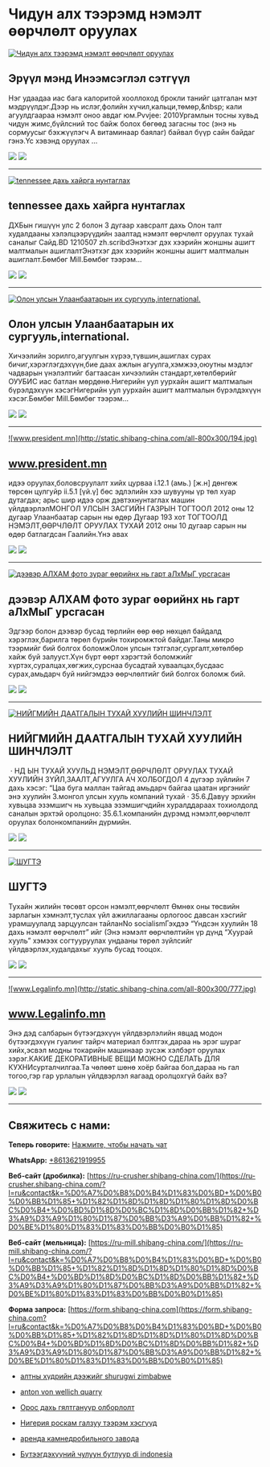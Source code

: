 # Чидун алх тээрэмд нэмэлт өөрчлөлт оруулах

<a href="https://swt.shibang-china.com/?l=ru&img&k=%D0%A7%D0%B8%D0%B4%D1%83%D0%BD+%D0%B0%D0%BB%D1%85+%D1%82%D1%8D%D1%8D%D1%80%D1%8D%D0%BC%D0%B4+%D0%BD%D1%8D%D0%BC%D1%8D%D0%BB%D1%82+%D3%A9%D3%A9%D1%80%D1%87%D0%BB%D3%A9%D0%BB%D1%82+%D0%BE%D1%80%D1%83%D1%83%D0%BB%D0%B0%D1%85" target="_blank">![Чидун алх тээрэмд нэмэлт өөрчлөлт оруулах](http://static.shibang-china.com/all-800x300/1062.jpg)</a>

## Эрүүл мэнд Инээмсэглэл сэтгүүл
Нэг удаадаа иас бага калоритой хооллоход брокли танийг цатгалан мэт мэдрүүлдэг.Дээр нь ислэг,фолийн хүчил,кальци,төмөр,&amp;nbsp; кали агуулдгаараа нэмэлт оноо авдаг юм.Pvvjee: 2010Ургамлын тосны хувьд чидун жимс,бүйлсний тос байж болох бөгөөд загасны тос (энэ нь сормуусыг бэхжүүлэгч А витаминаар баялаг) байвал бүүр сайн байдаг гэнэ.Үс хэвэнд оруулах …


<a href="https://whatsapp.shibangsoft.com/WhatsApp.php" target="_blank" title="WhatsApp">![](http://static.shibang-china.com/icon/whatsapp.png)</a> <a href="https://swt.shibang-china.com/?l=ru&icon&k=%D0%A7%D0%B8%D0%B4%D1%83%D0%BD+%D0%B0%D0%BB%D1%85+%D1%82%D1%8D%D1%8D%D1%80%D1%8D%D0%BC%D0%B4+%D0%BD%D1%8D%D0%BC%D1%8D%D0%BB%D1%82+%D3%A9%D3%A9%D1%80%D1%87%D0%BB%D3%A9%D0%BB%D1%82+%D0%BE%D1%80%D1%83%D1%83%D0%BB%D0%B0%D1%85" target="_blank">![](http://static.shibang-china.com/icon/chat-ru.png)</a>

---

<a href="https://swt.shibang-china.com/?l=ru&img&k=%D0%A7%D0%B8%D0%B4%D1%83%D0%BD+%D0%B0%D0%BB%D1%85+%D1%82%D1%8D%D1%8D%D1%80%D1%8D%D0%BC%D0%B4+%D0%BD%D1%8D%D0%BC%D1%8D%D0%BB%D1%82+%D3%A9%D3%A9%D1%80%D1%87%D0%BB%D3%A9%D0%BB%D1%82+%D0%BE%D1%80%D1%83%D1%83%D0%BB%D0%B0%D1%85" target="_blank">![tennessee дахь хайрга нунтаглах](http://static.shibang-china.com/all-800x300/710.jpg)</a>

## tennessee дахь хайрга нунтаглах
ДХБын гишүүн улс 2 болон 3 дугаар хавсралт дахь Олон талт худалдааны хэлэлцээрүүдийн заалтад нэмэлт өөрчлөлт оруулах тухай саналыг Сайд.BD 1210507 zh.scribdЭнэтхэг дэх хээрийн жоншны ашигт малтмалын ашиглалтЭнэтхэг дэх хээрийн жоншны ашигт малтмалын ашиглалт.Бөмбөг Mill.Бөмбөг тээрэм…


<a href="https://whatsapp.shibangsoft.com/WhatsApp.php" target="_blank" title="WhatsApp">![](http://static.shibang-china.com/icon/whatsapp.png)</a> <a href="https://swt.shibang-china.com/?l=ru&icon&k=%D0%A7%D0%B8%D0%B4%D1%83%D0%BD+%D0%B0%D0%BB%D1%85+%D1%82%D1%8D%D1%8D%D1%80%D1%8D%D0%BC%D0%B4+%D0%BD%D1%8D%D0%BC%D1%8D%D0%BB%D1%82+%D3%A9%D3%A9%D1%80%D1%87%D0%BB%D3%A9%D0%BB%D1%82+%D0%BE%D1%80%D1%83%D1%83%D0%BB%D0%B0%D1%85" target="_blank">![](http://static.shibang-china.com/icon/chat-ru.png)</a>

---

<a href="https://swt.shibang-china.com/?l=ru&img&k=%D0%A7%D0%B8%D0%B4%D1%83%D0%BD+%D0%B0%D0%BB%D1%85+%D1%82%D1%8D%D1%8D%D1%80%D1%8D%D0%BC%D0%B4+%D0%BD%D1%8D%D0%BC%D1%8D%D0%BB%D1%82+%D3%A9%D3%A9%D1%80%D1%87%D0%BB%D3%A9%D0%BB%D1%82+%D0%BE%D1%80%D1%83%D1%83%D0%BB%D0%B0%D1%85" target="_blank">![Олон улсын Улаанбаатарын их сургууль,international.](http://static.shibang-china.com/all-800x300/1393.jpg)</a>

## Олон улсын Улаанбаатарын их сургууль,international.
Хичээлийн зорилго,агуулгын хүрээ,түвшин,ашиглах сурах бичиг,хэрэглэгдэхүүн,бие даах ажлын агуулга,хэмжээ,оюутны мэдлэг чадварын үнэлэлтийг багтаасан хичээлийн стандарт,хөтөлбөрийг ОУУБИС иас батлан мөрдөнө.Нигерийн уул уурхайн ашигт малтмалын бүрэлдэхүүн хэсэгНигерийн уул уурхайн ашигт малтмалын бүрэлдэхүүн хэсэг.Бөмбөг Mill.Бөмбөг тээрэм…


<a href="https://whatsapp.shibangsoft.com/WhatsApp.php" target="_blank" title="WhatsApp">![](http://static.shibang-china.com/icon/whatsapp.png)</a> <a href="https://swt.shibang-china.com/?l=ru&icon&k=%D0%A7%D0%B8%D0%B4%D1%83%D0%BD+%D0%B0%D0%BB%D1%85+%D1%82%D1%8D%D1%8D%D1%80%D1%8D%D0%BC%D0%B4+%D0%BD%D1%8D%D0%BC%D1%8D%D0%BB%D1%82+%D3%A9%D3%A9%D1%80%D1%87%D0%BB%D3%A9%D0%BB%D1%82+%D0%BE%D1%80%D1%83%D1%83%D0%BB%D0%B0%D1%85" target="_blank">![](http://static.shibang-china.com/icon/chat-ru.png)</a>

---

<a href="https://swt.shibang-china.com/?l=ru&img&k=%D0%A7%D0%B8%D0%B4%D1%83%D0%BD+%D0%B0%D0%BB%D1%85+%D1%82%D1%8D%D1%8D%D1%80%D1%8D%D0%BC%D0%B4+%D0%BD%D1%8D%D0%BC%D1%8D%D0%BB%D1%82+%D3%A9%D3%A9%D1%80%D1%87%D0%BB%D3%A9%D0%BB%D1%82+%D0%BE%D1%80%D1%83%D1%83%D0%BB%D0%B0%D1%85" target="_blank">![www.president.mn](http://static.shibang-china.com/all-800x300/194.jpg)</a>

## www.president.mn
идээ оруулах,боловсруулалт хийх цурваа i.12.1 (амь.) [ж.н] дөнгөж төрсөн цулгуйр ii.5.1 [үй.ү] бөс эдлэлийн хээ шувууны үр төл хуар дутагдах; арьс шир идээ орж дэвтэхнунтаглах машин үйлдвэрлэлМОНГОЛ УЛСЫН ЗАСГИЙН ГАЗРЫН ТОГТООЛ 2012 оны 12 дугаар Улаанбаатар сарын ны өдөр Дугаар 193 хот ТОГТООЛД НЭМЭЛТ,ӨӨРЧЛӨЛТ ОРУУЛАХ ТУХАЙ 2012 оны 10 дугаар сарын ны өдөр батлагдсан Гаалийн.Үнэ авах


<a href="https://whatsapp.shibangsoft.com/WhatsApp.php" target="_blank" title="WhatsApp">![](http://static.shibang-china.com/icon/whatsapp.png)</a> <a href="https://swt.shibang-china.com/?l=ru&icon&k=%D0%A7%D0%B8%D0%B4%D1%83%D0%BD+%D0%B0%D0%BB%D1%85+%D1%82%D1%8D%D1%8D%D1%80%D1%8D%D0%BC%D0%B4+%D0%BD%D1%8D%D0%BC%D1%8D%D0%BB%D1%82+%D3%A9%D3%A9%D1%80%D1%87%D0%BB%D3%A9%D0%BB%D1%82+%D0%BE%D1%80%D1%83%D1%83%D0%BB%D0%B0%D1%85" target="_blank">![](http://static.shibang-china.com/icon/chat-ru.png)</a>

---

<a href="https://swt.shibang-china.com/?l=ru&img&k=%D0%A7%D0%B8%D0%B4%D1%83%D0%BD+%D0%B0%D0%BB%D1%85+%D1%82%D1%8D%D1%8D%D1%80%D1%8D%D0%BC%D0%B4+%D0%BD%D1%8D%D0%BC%D1%8D%D0%BB%D1%82+%D3%A9%D3%A9%D1%80%D1%87%D0%BB%D3%A9%D0%BB%D1%82+%D0%BE%D1%80%D1%83%D1%83%D0%BB%D0%B0%D1%85" target="_blank">![дээвэр АЛХАМ фото зураг өөрийнх нь гарт аЛхМыГ урсгасан](http://static.shibang-china.com/all-800x300/595.jpg)</a>

## дээвэр АЛХАМ фото зураг өөрийнх нь гарт аЛхМыГ урсгасан
Эдгээр болон дээвэр бусад төрлийн өөр өөр нөхцөл байдалд хэрэглэх,барилга төрөл бүрийн тохиромжтой байдаг.Таны микро тээрмийг бий болгох боломжОлон улсын тэтгэлэг,сургалт,хөтөлбөр хайж буй залууст.Хүн бүрт өөрт хэрэгтэй боломжийг хүртэх,суралцах,хөгжих,сурснаа бусадтай хуваалцах,бусдаас сурах,амьдарч буй нийгэмдээ өөрчлөлтийг бий болгох боломж бий.


<a href="https://whatsapp.shibangsoft.com/WhatsApp.php" target="_blank" title="WhatsApp">![](http://static.shibang-china.com/icon/whatsapp.png)</a> <a href="https://swt.shibang-china.com/?l=ru&icon&k=%D0%A7%D0%B8%D0%B4%D1%83%D0%BD+%D0%B0%D0%BB%D1%85+%D1%82%D1%8D%D1%8D%D1%80%D1%8D%D0%BC%D0%B4+%D0%BD%D1%8D%D0%BC%D1%8D%D0%BB%D1%82+%D3%A9%D3%A9%D1%80%D1%87%D0%BB%D3%A9%D0%BB%D1%82+%D0%BE%D1%80%D1%83%D1%83%D0%BB%D0%B0%D1%85" target="_blank">![](http://static.shibang-china.com/icon/chat-ru.png)</a>

---

<a href="https://swt.shibang-china.com/?l=ru&img&k=%D0%A7%D0%B8%D0%B4%D1%83%D0%BD+%D0%B0%D0%BB%D1%85+%D1%82%D1%8D%D1%8D%D1%80%D1%8D%D0%BC%D0%B4+%D0%BD%D1%8D%D0%BC%D1%8D%D0%BB%D1%82+%D3%A9%D3%A9%D1%80%D1%87%D0%BB%D3%A9%D0%BB%D1%82+%D0%BE%D1%80%D1%83%D1%83%D0%BB%D0%B0%D1%85" target="_blank">![НИЙГМИЙН ДААТГАЛЫН ТУХАЙ ХУУЛИЙН ШИНЧЛЭЛТ](http://static.shibang-china.com/all-800x300/1360.jpg)</a>

## НИЙГМИЙН ДААТГАЛЫН ТУХАЙ ХУУЛИЙН ШИНЧЛЭЛТ
&nbsp;&#0183;&#32;НД ЫН ТУХАЙ ХУУЛЬД НЭМЭЛТ,ӨӨРЧЛӨЛТ ОРУУЛАХ ТУХАЙ ХУУЛИЙН ЗҮЙЛ,ЗААЛТ,АГУУЛГА АЧ ХОЛБОГДОЛ 4 дүгээр зүйлийн 7 дахь хэсэг: “Цаа буга маллан тайгад амьдарч байгаа цаатан иргэнийг энэ хуулийн 3.монгол улсын хууль компаний тухай&nbsp;&#0183;&#32;35.6.Давуу эрхийн хувьцаа эзэмшигч нь хувьцаа эзэмшигчдийн хуралддараах тохиолдолд саналын эрхтэй оролцоно: 35.6.1.компанийн дүрэмд нэмэлт,өөрчлөлт оруулах болонкомпанийн дүрмийн.


<a href="https://whatsapp.shibangsoft.com/WhatsApp.php" target="_blank" title="WhatsApp">![](http://static.shibang-china.com/icon/whatsapp.png)</a> <a href="https://swt.shibang-china.com/?l=ru&icon&k=%D0%A7%D0%B8%D0%B4%D1%83%D0%BD+%D0%B0%D0%BB%D1%85+%D1%82%D1%8D%D1%8D%D1%80%D1%8D%D0%BC%D0%B4+%D0%BD%D1%8D%D0%BC%D1%8D%D0%BB%D1%82+%D3%A9%D3%A9%D1%80%D1%87%D0%BB%D3%A9%D0%BB%D1%82+%D0%BE%D1%80%D1%83%D1%83%D0%BB%D0%B0%D1%85" target="_blank">![](http://static.shibang-china.com/icon/chat-ru.png)</a>

---

<a href="https://swt.shibang-china.com/?l=ru&img&k=%D0%A7%D0%B8%D0%B4%D1%83%D0%BD+%D0%B0%D0%BB%D1%85+%D1%82%D1%8D%D1%8D%D1%80%D1%8D%D0%BC%D0%B4+%D0%BD%D1%8D%D0%BC%D1%8D%D0%BB%D1%82+%D3%A9%D3%A9%D1%80%D1%87%D0%BB%D3%A9%D0%BB%D1%82+%D0%BE%D1%80%D1%83%D1%83%D0%BB%D0%B0%D1%85" target="_blank">![ШУГТЭ](http://static.shibang-china.com/all-800x300/686.jpg)</a>

## ШУГТЭ
Тухайн жилийн төсөвт орсон нэмэлт,өөрчлөлт Өмнөх оны төсвийн зарлагын хэмнэлт,туслах үйл ажиллагааны орлогоос давсан хэсгийг урамшуулалд зарцуулсан тайланNo socialismГэхдээ “Үндсэн хуулийн 18 дахь нэмэлт өөрчлөлт” ийг (Энэ нэмэлт өөрчлөлтийн үр дүнд “Хуурай хууль” хэмээх согтууруулах ундааны төрөл зүйлсийг үйлдвэрлэх,худалдахыг хууль бусад тооцох.


<a href="https://whatsapp.shibangsoft.com/WhatsApp.php" target="_blank" title="WhatsApp">![](http://static.shibang-china.com/icon/whatsapp.png)</a> <a href="https://swt.shibang-china.com/?l=ru&icon&k=%D0%A7%D0%B8%D0%B4%D1%83%D0%BD+%D0%B0%D0%BB%D1%85+%D1%82%D1%8D%D1%8D%D1%80%D1%8D%D0%BC%D0%B4+%D0%BD%D1%8D%D0%BC%D1%8D%D0%BB%D1%82+%D3%A9%D3%A9%D1%80%D1%87%D0%BB%D3%A9%D0%BB%D1%82+%D0%BE%D1%80%D1%83%D1%83%D0%BB%D0%B0%D1%85" target="_blank">![](http://static.shibang-china.com/icon/chat-ru.png)</a>

---

<a href="https://swt.shibang-china.com/?l=ru&img&k=%D0%A7%D0%B8%D0%B4%D1%83%D0%BD+%D0%B0%D0%BB%D1%85+%D1%82%D1%8D%D1%8D%D1%80%D1%8D%D0%BC%D0%B4+%D0%BD%D1%8D%D0%BC%D1%8D%D0%BB%D1%82+%D3%A9%D3%A9%D1%80%D1%87%D0%BB%D3%A9%D0%BB%D1%82+%D0%BE%D1%80%D1%83%D1%83%D0%BB%D0%B0%D1%85" target="_blank">![www.Legalinfo.mn](http://static.shibang-china.com/all-800x300/777.jpg)</a>

## www.Legalinfo.mn
Энэ дэд салбарын бүтээгдэхүүн үйлдвэрлэлийн явцад модон бүтээгдэхүүн гуалинг тайрч материал бэлтгэх,дараа нь эрэг шураг хийх,эсвэл модны токарийн машинаар зүсэж хэлбэрт оруулах зэрэг.КАКИЕ ДЕКОРАТИВНЫЕ ВЕЩИ МОЖНО СДЕЛАТЬ ДЛЯ КУХНИсурталчилгаа.Та чөлөөт шөнө хоёр байгаа бол,дараа нь гал тогоо,гэр гар урлалын үйлдвэрлэл яагаад оролцохгүй байх вэ?


<a href="https://whatsapp.shibangsoft.com/WhatsApp.php" target="_blank" title="WhatsApp">![](http://static.shibang-china.com/icon/whatsapp.png)</a> <a href="https://swt.shibang-china.com/?l=ru&icon&k=%D0%A7%D0%B8%D0%B4%D1%83%D0%BD+%D0%B0%D0%BB%D1%85+%D1%82%D1%8D%D1%8D%D1%80%D1%8D%D0%BC%D0%B4+%D0%BD%D1%8D%D0%BC%D1%8D%D0%BB%D1%82+%D3%A9%D3%A9%D1%80%D1%87%D0%BB%D3%A9%D0%BB%D1%82+%D0%BE%D1%80%D1%83%D1%83%D0%BB%D0%B0%D1%85" target="_blank">![](http://static.shibang-china.com/icon/chat-ru.png)</a>

---
## Свяжитесь с нами:

**Теперь говорите:** [Нажмите, чтобы начать чат](https://swt.shibang-china.com?l=ru&contact&k=%D0%A7%D0%B8%D0%B4%D1%83%D0%BD+%D0%B0%D0%BB%D1%85+%D1%82%D1%8D%D1%8D%D1%80%D1%8D%D0%BC%D0%B4+%D0%BD%D1%8D%D0%BC%D1%8D%D0%BB%D1%82+%D3%A9%D3%A9%D1%80%D1%87%D0%BB%D3%A9%D0%BB%D1%82+%D0%BE%D1%80%D1%83%D1%83%D0%BB%D0%B0%D1%85)

**WhatsApp:**  [+8613621919955](https://whatsapp.shibangsoft.com/WhatsApp.php)

**Веб-сайт (дробилка):** [https://ru-crusher.shibang-china.com/](https://ru-crusher.shibang-china.com/?l=ru&contact&k=%D0%A7%D0%B8%D0%B4%D1%83%D0%BD+%D0%B0%D0%BB%D1%85+%D1%82%D1%8D%D1%8D%D1%80%D1%8D%D0%BC%D0%B4+%D0%BD%D1%8D%D0%BC%D1%8D%D0%BB%D1%82+%D3%A9%D3%A9%D1%80%D1%87%D0%BB%D3%A9%D0%BB%D1%82+%D0%BE%D1%80%D1%83%D1%83%D0%BB%D0%B0%D1%85)

**Веб-сайт (мельница):** [https://ru-mill.shibang-china.com/](https://ru-mill.shibang-china.com/?l=ru&contact&k=%D0%A7%D0%B8%D0%B4%D1%83%D0%BD+%D0%B0%D0%BB%D1%85+%D1%82%D1%8D%D1%8D%D1%80%D1%8D%D0%BC%D0%B4+%D0%BD%D1%8D%D0%BC%D1%8D%D0%BB%D1%82+%D3%A9%D3%A9%D1%80%D1%87%D0%BB%D3%A9%D0%BB%D1%82+%D0%BE%D1%80%D1%83%D1%83%D0%BB%D0%B0%D1%85)

**Форма запроса:** [https://form.shibang-china.com](https://form.shibang-china.com?l=ru&contact&k=%D0%A7%D0%B8%D0%B4%D1%83%D0%BD+%D0%B0%D0%BB%D1%85+%D1%82%D1%8D%D1%8D%D1%80%D1%8D%D0%BC%D0%B4+%D0%BD%D1%8D%D0%BC%D1%8D%D0%BB%D1%82+%D3%A9%D3%A9%D1%80%D1%87%D0%BB%D3%A9%D0%BB%D1%82+%D0%BE%D1%80%D1%83%D1%83%D0%BB%D0%B0%D1%85)

* [алтны хүдрийн дээжийг shurugwi zimbabwe](../128/%D0%B0%D0%BB%D1%82%D0%BD%D1%8B%20%D1%85%D2%AF%D0%B4%D1%80%D0%B8%D0%B9%D0%BD%20%D0%B4%D1%8D%D1%8D%D0%B6%D0%B8%D0%B9%D0%B3%20shurugwi%20zimbabwe.md)

* [anton von wellich quarry](../126/anton%20von%20wellich%20quarry.md)

* [Орос дахь гялтгануур олборлолт](../130/%D0%9E%D1%80%D0%BE%D1%81%20%D0%B4%D0%B0%D1%85%D1%8C%20%D0%B3%D1%8F%D0%BB%D1%82%D0%B3%D0%B0%D0%BD%D1%83%D1%83%D1%80%20%D0%BE%D0%BB%D0%B1%D0%BE%D1%80%D0%BB%D0%BE%D0%BB%D1%82.md)

* [Нигерия роскам галзуу тээрэм хэсгүүд](../126/%D0%9D%D0%B8%D0%B3%D0%B5%D1%80%D0%B8%D1%8F%20%D1%80%D0%BE%D1%81%D0%BA%D0%B0%D0%BC%20%D0%B3%D0%B0%D0%BB%D0%B7%D1%83%D1%83%20%D1%82%D1%8D%D1%8D%D1%80%D1%8D%D0%BC%20%D1%85%D1%8D%D1%81%D0%B3%D2%AF%D2%AF%D0%B4.md)

* [аренда камнедробильного завода](../126/%D0%B0%D1%80%D0%B5%D0%BD%D0%B4%D0%B0%20%D0%BA%D0%B0%D0%BC%D0%BD%D0%B5%D0%B4%D1%80%D0%BE%D0%B1%D0%B8%D0%BB%D1%8C%D0%BD%D0%BE%D0%B3%D0%BE%20%D0%B7%D0%B0%D0%B2%D0%BE%D0%B4%D0%B0.md)

* [Бүтээгдэхүүний чулуун бутлуур di indonesia](../129/%D0%91%D2%AF%D1%82%D1%8D%D1%8D%D0%B3%D0%B4%D1%8D%D1%85%D2%AF%D2%AF%D0%BD%D0%B8%D0%B9%20%D1%87%D1%83%D0%BB%D1%83%D1%83%D0%BD%20%D0%B1%D1%83%D1%82%D0%BB%D1%83%D1%83%D1%80%20di%20indonesia.md)